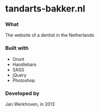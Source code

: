 # tandarts-bakker.nl

### What
The website of a dentist in the Netherlands

### Built with
* Grunt
* Handlebars
* SASS
* jQuery
* Photoshop

### Developed by
Jan Werkhoven, in 2013

